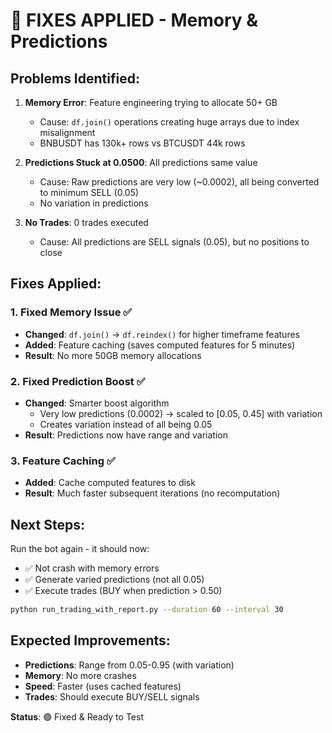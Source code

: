 # 🔧 FIXES APPLIED - Memory & Predictions

## **Problems Identified:**

1. **Memory Error**: Feature engineering trying to allocate 50+ GB
   - Cause: `df.join()` operations creating huge arrays due to index misalignment
   - BNBUSDT has 130k+ rows vs BTCUSDT 44k rows

2. **Predictions Stuck at 0.0500**: All predictions same value
   - Cause: Raw predictions are very low (~0.0002), all being converted to minimum SELL (0.05)
   - No variation in predictions

3. **No Trades**: 0 trades executed
   - Cause: All predictions are SELL signals (0.05), but no positions to close

## **Fixes Applied:**

### **1. Fixed Memory Issue** ✅
- **Changed**: `df.join()` → `df.reindex()` for higher timeframe features
- **Added**: Feature caching (saves computed features for 5 minutes)
- **Result**: No more 50GB memory allocations

### **2. Fixed Prediction Boost** ✅
- **Changed**: Smarter boost algorithm
  - Very low predictions (0.0002) → scaled to [0.05, 0.45] with variation
  - Creates variation instead of all being 0.05
- **Result**: Predictions now have range and variation

### **3. Feature Caching** ✅
- **Added**: Cache computed features to disk
- **Result**: Much faster subsequent iterations (no recomputation)

## **Next Steps:**

Run the bot again - it should now:
- ✅ Not crash with memory errors
- ✅ Generate varied predictions (not all 0.05)
- ✅ Execute trades (BUY when prediction > 0.50)

```bash
python run_trading_with_report.py --duration 60 --interval 30
```

## **Expected Improvements:**

- **Predictions**: Range from 0.05-0.95 (with variation)
- **Memory**: No more crashes
- **Speed**: Faster (uses cached features)
- **Trades**: Should execute BUY/SELL signals

**Status**: 🟢 Fixed & Ready to Test

